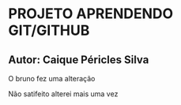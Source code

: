 # PROJETO APRENDENDO GIT/GITHUB

## Autor: Caique Péricles Silva

O bruno fez uma alteração

Não satifeito alterei mais uma vez
